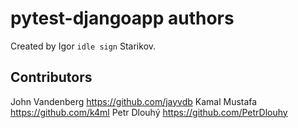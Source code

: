 # pytest-djangoapp authors

Created by Igor `idle sign` Starikov.

## Contributors

John Vandenberg <https://github.com/jayvdb>
Kamal Mustafa <https://github.com/k4ml>
Petr Dlouhý <https://github.com/PetrDlouhy>
